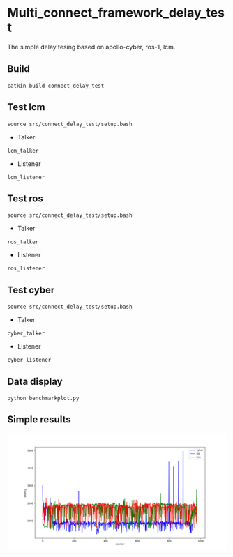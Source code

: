 # Multi_connect_framework_delay_test
The simple delay tesing based on apollo-cyber, ros-1, lcm.

## Build
```
catkin build connect_delay_test
```

## Test lcm
```
source src/connect_delay_test/setup.bash
```

- Talker
```
lcm_talker
```

- Listener
```
lcm_listener
```

## Test ros
```
source src/connect_delay_test/setup.bash
```

- Talker
```
ros_talker
```

- Listener
```
ros_listener
```

## Test cyber
```
source src/connect_delay_test/setup.bash
```

- Talker
```
cyber_talker
```

- Listener
```
cyber_listener
```

## Data display
```
python benchmarkplot.py 
```

## Simple results

![benchmark](https://github.com/Aidous/multi_connect_framework_delay_test/blob/master/connect_delay_test/benchmark.png)
